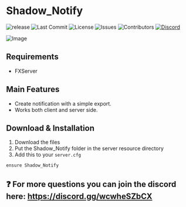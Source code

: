 # Shadow_Notify

![release](https://img.shields.io/github/release/ShadowFiveM/Shadow_Notify.png)
![Last Commit](https://img.shields.io/github/last-commit/ShadowFiveM/Shadow_Notify)
![License](https://img.shields.io/github/license/ShadowFiveM/Shadow_Notify.png)
![Issues](https://img.shields.io/github/issues/ShadowFiveM/Shadow_Notify.png)
![Contributors](https://img.shields.io/github/contributors/ShadowFiveM/Shadow_Notify.png)
[![Discord](https://discordapp.com/api/guilds/941069212129042524/widget.png)](https://discord.gg/wcwheSZbCX)

![Image](https://Shadow.com/i/02P11n2021p678.png)

## Requirements
- FXServer

## Main Features
- Create notification with a simple export.
- Works both client and server side.

## Download & Installation

1. Download the files
2. Put the Shadow_Notify folder in the server resource directory
3. Add this to your `server.cfg`
```
ensure Shadow_Notify
```
## ❓ For more questions you can join the discord here: https://discord.gg/wcwheSZbCX
